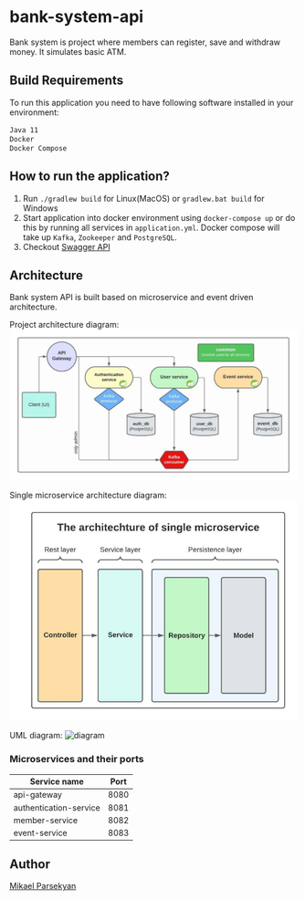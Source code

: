 # bank-system-api
Bank system is project where members can register, save and withdraw money. 
It simulates basic ATM.

## Build Requirements
To run this application you need to have following software installed in your environment:

    Java 11
    Docker
    Docker Compose
   
## How to run the application?
1. Run `./gradlew build` for Linux(MacOS) or `gradlew.bat build` for Windows
2. Start application into docker environment using `docker-compose up` or do
 this by running all services in `application.yml`. Docker compose will take up `Kafka`, `Zookeeper` and `PostgreSQL`.
3. Checkout [Swagger API](localhost:8080/swagger-ui.html#/)
  

## Architecture

<p>Bank system API is built based on microservice and event driven architecture.</p>

Project architecture diagram:
![diagram](./documentation/architecture_diagram.jpeg)

Single microservice architecture diagram:
![diagram](./documentation/single_microservice_diagram.jpeg)

UML diagram:
![diagram](./documentation/uml_diagram.jpeg)

### Microservices and their ports


|       Service name        | Port |
| --------------------------|:----:|
| api-gateway               | 8080 |
| authentication-service    | 8081 |
| member-service            | 8082 |
| event-service             | 8083 |


## Author
[Mikael Parsekyan](https://github.com/mikaelparsekyan)
